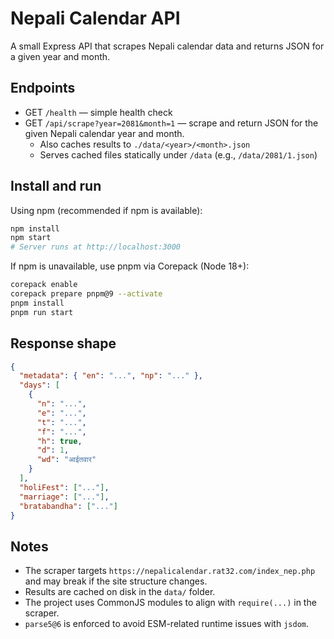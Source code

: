 # Nepali Calendar API

A small Express API that scrapes Nepali calendar data and returns JSON for a given year and month.

## Endpoints

- GET `/health` — simple health check
- GET `/api/scrape?year=2081&month=1` — scrape and return JSON for the given Nepali calendar year and month.
  - Also caches results to `./data/<year>/<month>.json`
  - Serves cached files statically under `/data` (e.g., `/data/2081/1.json`)

## Install and run

Using npm (recommended if npm is available):

```bash
npm install
npm start
# Server runs at http://localhost:3000
```

If npm is unavailable, use pnpm via Corepack (Node 18+):

```bash
corepack enable
corepack prepare pnpm@9 --activate
pnpm install
pnpm run start
```

## Response shape

```json
{
  "metadata": { "en": "...", "np": "..." },
  "days": [
    {
      "n": "...",
      "e": "...",
      "t": "...",
      "f": "...",
      "h": true,
      "d": 1,
      "wd": "आईतवार"
    }
  ],
  "holiFest": ["..."],
  "marriage": ["..."],
  "bratabandha": ["..."]
}
```

## Notes

- The scraper targets `https://nepalicalendar.rat32.com/index_nep.php` and may break if the site structure changes.
- Results are cached on disk in the `data/` folder.
- The project uses CommonJS modules to align with `require(...)` in the scraper.
- `parse5@6` is enforced to avoid ESM-related runtime issues with `jsdom`.
